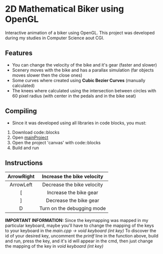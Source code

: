 # 2D Mathematical Biker using OpenGL
 Interactive animation of a biker using OpenGL.
 This project was developed during my studies in Computer Science aout CGI.  

## Features
 * You can change the velocity of the bike and it's gear (faster and slower)
 * Scenery moves with the bike and has a parallax simulation (far objects moves slower then the close ones)
 * Some curves where created using **Cubic Bezier Curves** (manually calculated)
 * The knees where calculated using the intersection between circles with 60 pixel radius (with center in the pedals and in the bike seat)

## Compiling
 * Since it was developed using all libraries in code blocks, you must:
 1. Download code::blocks
 2. Open [mainProject](/mainProject/)
 3. Open the project 'canvas' with code::blocks
 4. Build and run

## Instructions
| ArrowRight 	| Increase the bike velocity 	|
|:----------:	|:--------------------------:	|
|  ArrowLeft 	| Decrease the bike velocity 	|
|      [     	|   Increase the bike gear   	|
|      ]     	|   Decrease the bike gear   	|
|      D     	| Turn on the debugging mode 	|

**IMPORTANT INFORMATION:**
Since the keymapping was mapped in my particular keyboard, maybe you'll have to change the mapping of the keys to your keyboard in the _main.cpp -> void keyboard (int key)_
To discover the id of your desired key, uncomment the _printf_ line in the function above, build and run, press the key, and it's id will appear in the cmd, then just change the mapping of the key in _void keyboard (int key)_
